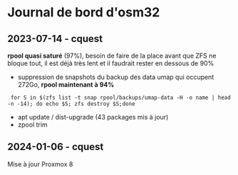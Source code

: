 # Journal de bord d'osm32

## 2023-07-14 - cquest

**rpool quasi saturé** (97%), besoin de faire de la place avant que ZFS ne bloque tout, il est déjà très lent et il faudrait rester en dessous de 90%

- suppression de snapshots du backup des data umap qui occupent 272Go, **rpool maintenant à 94%**
 ```
  for S in $(zfs list -t snap rpool/backups/umap-data -H -o name | head -n -14); do echo $S; zfs destroy $S;done
  ```
- apt update / dist-upgrade (43 packages mis à jour)
- zpool trim

## 2024-01-06 - cquest

Mise à jour Proxmox 8
